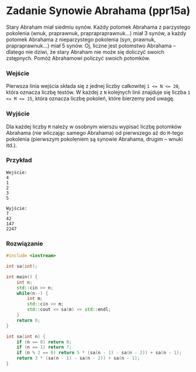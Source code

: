 # Zadanie Synowie Abrahama (ppr15a)

Stary Abraham miał siedmiu synów. Każdy potomek Abrahama z parzystego pokolenia (wnuk, praprawnuk, praprapraprawnuk...) miał 3 synów, a każdy potomek Abrahama z nieparzystego pokolenia (syn, prawnuk, prapraprawnuk...) miał 5 synów. Oj, liczne jest potomstwo Abrahama – dlatego nie dziwi, że stary Abraham nie może się doliczyć swoich zstępnych. Pomóż Abrahamowi policzyć swoich potomków.

### Wejście

Pierwsza linia wejścia składa się z jednej liczby całkowitej `1 <= N <= 20`, która oznacza liczbę testów.
W każdej z `N` kolejnych linii znajduje się liczba `1 <= M <= 15`, która oznacza liczbę pokoleń, które bierzemy pod uwagę.

### Wyjście

Dla każdej liczby `M` należy w osobnym wierszu wypisać liczbę potomków Abrahama (nie wliczając samego Abrahama) od pierwszego aż do `M`-tego pokolenia (pierwszym pokoleniem są synowie Abrahama, drugim – wnuki itd.).

### Przykład

```
Wejście:
4
1
2
3
5

Wyjście:
7
42
147
2247
```

### Rozwiązanie

```cpp
#include <iostream>

int sa(int);

int main() {
	int n;
	std::cin >> n;
	while(n--) {
        int m;
        std::cin >> m;
        std::cout << sa(m) << std::endl;
    }
	return 0;
}

int sa(int n) {
    if (n == 0) return 0;
    if (n == 1) return 7;
    if (n % 2 == 0) return 5 * (sa(n - 1) - sa(n - 2)) + sa(n - 1);
    return 3 * (sa(n - 1) - sa(n - 2)) + sa(n - 1);
}
```